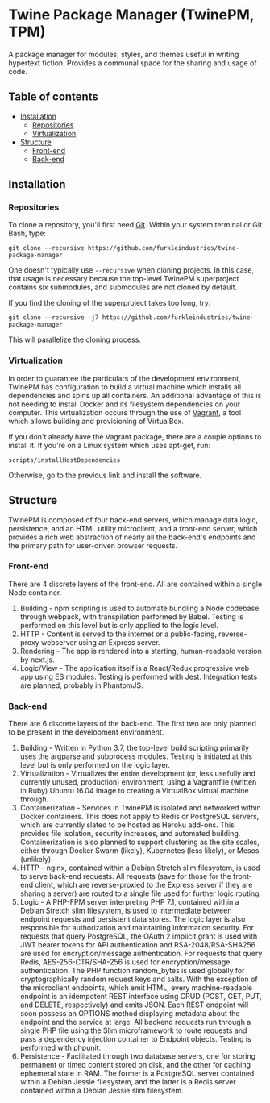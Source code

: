 # Twine Package Manager (TwinePM, TPM)
A package manager for modules, styles, and themes useful in writing hypertext fiction. Provides a communal space for the sharing and usage of code.

## Table of contents

* [Installation](#installation)
    * [Repositories](#repositories)
    * [Virtualization](#virtualization)
* [Structure](#structure)
    * [Front-end](#front-end)
    * [Back-end](#back-end)

<a name="installation" id="installation"></a>
## Installation

<a name="repositories" id="repositories"></a>
### Repositories
To clone a repository, you'll first need [Git](https://git-scm.com). Within your system terminal or Git Bash, type:

`git clone --recursive https://github.com/furkleindustries/twine-package-manager`

One doesn't typically use `--recursive` when cloning projects. In this case, that usage is necessary because the top-level TwinePM superproject contains six submodules, and submodules are not cloned by default.

If you find the cloning of the superproject takes too long, try:

`git clone --recursive -j7 https://github.com/furkleindustries/twine-package-manager`

This will parallelize the cloning process.

<a name="virtualization" id="virtualization"></a>
### Virtualization
In order to guarantee the particulars of the development environment, TwinePM has configuration to build a virtual machine which installs all dependencies and spins up all containers. An additional advantage of this is not needing to install Docker and its filesystem dependencies on your computer. This virtualization occurs through the use of [Vagrant](https://www.vagrantup.com), a tool which allows building and provisioning of VirtualBox.

If you don't already have the Vagrant package, there are a couple options to install it. If you're on a Linux system which uses apt-get, run:

`scripts/installHostDependencies`

Otherwise, go to the previous link and install the software.

<a name="structure" id="structure"></a>
## Structure

TwinePM is composed of four back-end servers, which manage data logic, persistence, and an HTML utility microclient; and a front-end server, which provides a rich web abstraction of nearly all the back-end's endpoints and the primary path for user-driven browser requests.

<a name="front-end" id="front-end"></a>
### Front-end
There are 4 discrete layers of the front-end. All are contained within a single Node container.

1. Building - npm scripting is used to automate bundling a Node codebase through webpack, with transpilation performed by Babel. Testing is performed on this level but is only applied to the logic level.
2. HTTP - Content is served to the internet or a public-facing, reverse-proxy webserver using an Express server.
3. Rendering - The app is rendered into a starting, human-readable version by next.js.
4. Logic/View - The application itself is a React/Redux progressive web app using ES modules. Testing is performed with Jest. Integration tests are planned, probably in PhantomJS.

<a name="back-end" id="back-end"></a>
### Back-end
There are 6 discrete layers of the back-end. The first two are only planned to be present in the development environment.

1. Building - Written in Python 3.7, the top-level build scripting primarily uses the argparse and subprocess modules. Testing is initiated at this level but is only performed on the logic layer.
2. Virtualization - Virtualizes the entire development (or, less usefully and currently unused, production) environment, using a Vagrantfile (written in Ruby) Ubuntu 16.04 image to creating a VirtualBox virtual machine through.
3. Containerization - Services in TwinePM is isolated and networked within Docker containers. This does not apply to Redis or PostgreSQL servers, which are currently slated to be hosted as Heroku add-ons. This provides file isolation, security increases, and automated building. Containerization is also planned to support clustering as the site scales, either through Docker Swarm (likely), Kubernetes (less likely), or Mesos (unlikely).
4. HTTP - nginx, contained within a Debian Stretch slim filesystem, is used to serve back-end requests. All requests (save for those for the front-end client, which are reverse-proxied to the Express server if they are sharing a server) are routed to a single file used for further logic routing.
5. Logic - A PHP-FPM server interpreting PHP 7.1, contained within a Debian Stretch slim filesystem, is used to intermediate between endpoint requests and persistent data stores. The logic layer is also responsible for authorization and maintaining information security. For requests that query PostgreSQL, the OAuth 2 implicit grant is used with JWT bearer tokens for API authentication and RSA-2048/RSA-SHA256 are used for encryption/message authentication. For requests that query Redis, AES-256-CTR/SHA-256 is used for encryption/message authentication. The PHP function random_bytes is used globally for cryptographically random request keys and salts. With the exception of the microclient endpoints, which emit HTML, every machine-readable endpoint is an idempotent REST interface using CRUD (POST, GET, PUT, and DELETE, respectively) and emits JSON. Each REST endpoint will soon possess an OPTIONS method displaying metadata about the endpoint and the service at large. All backend requests run through a single PHP file using the Slim microframework to route requests and pass a dependency injection container to Endpoint objects. Testing is performed with phpunit.
6. Persistence - Facilitated through two database servers, one for storing permanent or timed content stored on disk, and the other for caching ephemeral state in RAM. The former is a PostgreSQL server contained within a Debian Jessie filesystem, and the latter is a Redis server contained within a Debian Jessie slim filesystem.
